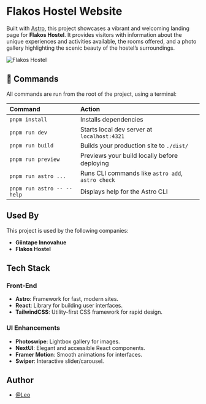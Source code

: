 # Flakos Hostel Website

Built with [Astro](https://astro.build), this project showcases a vibrant and welcoming landing page for **Flakos Hostel**. It provides visitors with information about the unique experiences and activities available, the rooms offered, and a photo gallery highlighting the scenic beauty of the hostel’s surroundings.

![Flakos Hostel](https://res.cloudinary.com/dk6h3pmlf/image/upload/v1728757854/sl6iwebx5zb5vfxfwaab.png)

## 🧞 Commands

All commands are run from the root of the project, using a terminal:

| Command                    | Action                                            |
| :------------------------- | :------------------------------------------------ |
| `pnpm install`             | Installs dependencies                             |
| `pnpm run dev`             | Starts local dev server at `localhost:4321`       |
| `pnpm run build`           | Builds your production site to `./dist/`          |
| `pnpm run preview`         | Previews your build locally before deploying      |
| `pnpm run astro ...`       | Runs CLI commands like `astro add`, `astro check` |
| `pnpm run astro -- --help` | Displays help for the Astro CLI                   |

## Used By

This project is used by the following companies:

- **Giintape Innovahue**
- **Flakos Hostel**

## Tech Stack

### Front-End

- **Astro**: Framework for fast, modern sites.
- **React**: Library for building user interfaces.
- **TailwindCSS**: Utility-first CSS framework for rapid design.

### UI Enhancements

- **Photoswipe**: Lightbox gallery for images.
- **NextUI**: Elegant and accessible React components.
- **Framer Motion**: Smooth animations for interfaces.
- **Swiper**: Interactive slider/carousel.

## Author

- [@Leo](https://www.github.com/Leo0114)
